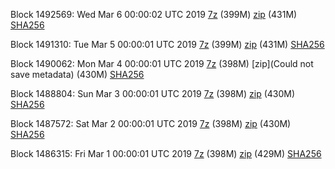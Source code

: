 Block 1492569: Wed Mar  6 00:00:02 UTC 2019 [7z](https://transfer.sh/DXNF8/bootstrap.dat.20190306.7z) (399M) [zip](https://transfer.sh/T4hQq/bootstrap.dat.20190306.zip) (431M) [SHA256](https://transfer.sh/3hOll/sha256.txt)

Block 1491310: Tue Mar  5 00:00:01 UTC 2019 [7z]() (399M) [zip]() (431M) [SHA256]()

Block 1490062: Mon Mar  4 00:00:01 UTC 2019 [7z](https://transfer.sh/tcac7/bootstrap.dat.20190304.7z) (398M) [zip](Could not save metadata) (430M) [SHA256](https://transfer.sh/gOWXE/sha256.txt)

Block 1488804: Sun Mar  3 00:00:01 UTC 2019 [7z](https://transfer.sh/x7QuI/bootstrap.dat.20190303.7z) (398M) [zip](https://transfer.sh/bysaP/bootstrap.dat.20190303.zip) (430M) [SHA256](https://transfer.sh/p5sR1/sha256.txt)

Block 1487572: Sat Mar  2 00:00:01 UTC 2019 [7z](https://transfer.sh/8jUJS/bootstrap.dat.20190302.7z) (398M) [zip](https://transfer.sh/E7WeU/bootstrap.dat.20190302.zip) (430M) [SHA256](https://transfer.sh/rHH3p/sha256.txt)

Block 1486315: Fri Mar  1 00:00:01 UTC 2019 [7z](https://transfer.sh/XZMdb/bootstrap.dat.20190301.7z) (398M) [zip](https://transfer.sh/nxs4Q/bootstrap.dat.20190301.zip) (429M) [SHA256](https://transfer.sh/NesTg/sha256.txt)
